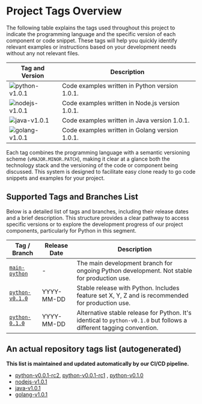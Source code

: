 # Project Tags Overview

The following table explains the tags used throughout this project to indicate the programming language and the specific
version of each component or code snippet. These tags will help you quickly identify relevant examples or instructions
based on your development needs without any not relevant files.

| Tag and Version                                                        | Description                                     |
|------------------------------------------------------------------------|-------------------------------------------------|
| ![python-v1.0.1](https://img.shields.io/badge/Python-v1.0.1-blue)      | Code examples written in Python version 1.0.1.  |
| ![nodejs-v1.0.1](https://img.shields.io/badge/Node.js-v1.0.1-green)    | Code examples written in Node.js version 1.0.1. |
| ![java-v1.0.1](https://img.shields.io/badge/Java-v1.0.1-red)           | Code examples written in Java version 1.0.1.    |
| ![golang-v1.0.1](https://img.shields.io/badge/Golang-v1.0.1-lightgrey) | Code examples written in Golang version 1.0.1.  |

Each tag combines the programming language with a semantic versioning scheme (`vMAJOR.MINOR.PATCH`), making it clear at
a glance both the technology stack and the versioning of the code or component being discussed. This system is designed
to facilitate easy clone ready to go code snippets and examples for your project.

## Supported Tags and Branches List

Below is a detailed list of tags and branches, including their release dates and a brief description. This structure
provides a clear pathway to access specific versions or to explore the development progress of our project components,
particularly for Python in this segment.

| Tag / Branch                                                                           | Release Date | Description                                                                                                          |
|----------------------------------------------------------------------------------------|--------------|----------------------------------------------------------------------------------------------------------------------|
| [`main-python`](https://github.com/kksudo/startups-cicd-pipeline/tree/main-python)     | -            | The main development branch for ongoing Python development. Not stable for production use.                           |
| [`python-v0.1.0`](https://github.com/kksudo/startups-cicd-pipeline/tree/python-v0.1.0) | YYYY-MM-DD   | Stable release with Python. Includes feature set X, Y, Z and is recommended for production use.                      |
| [`python-0.1.0`](https://github.com/kksudo/startups-cicd-pipeline/tree/python-0.1.0)   | YYYY-MM-DD   | Alternative stable release for Python. It's identical to `python-v0.1.0` but follows a different tagging convention. |


## An actual repository tags list (autogenerated)

**This list is maintained and updated automatically by our CI/CD pipeline.**

- [python-v0.0.1-rc2](https://github.com/kksudo/startups-cicd-pipeline/tree/python-v0.0.1-rc2), [python-v0.0.1-rc1](https://github.com/kksudo/startups-cicd-pipeline/tree/python-v0.0.1-rc1) , [python-v0.1.0](https://github.com/kksudo/startups-cicd-pipeline/tree/python-v0.1.0)
- [nodejs-v1.0.1](https://github.com/kksudo/startups-cicd-pipeline/tree/nodejs-v1.0.1)
- [java-v1.0.1](https://github.com/kksudo/startups-cicd-pipeline/tree/java-v1.0.1)
- [golang-v1.0.1](https://github.com/kksudo/startups-cicd-pipeline/tree/golang-v1.0.1)
